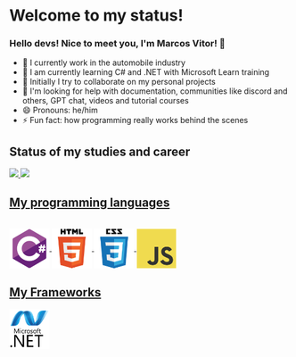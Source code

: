 # Welcome to my status!

### Hello devs! Nice to meet you, I'm Marcos Vitor! 👋

- 🔭 I currently work in the automobile industry
- 🌱 I am currently learning C# and .NET with Microsoft Learn training
- 👯 Initially I try to collaborate on my personal projects
- 🤔 I'm looking for help with documentation, communities like discord and others, GPT chat, videos and tutorial courses
- 😄 Pronouns: he/him
- ⚡ Fun fact: how programming really works behind the scenes

## Status of my studies and career

<div style="display: inline">
	<a href="https://github.com/Marcos-Vitor123"/>
	<img height="180em" src="https://github-readme-stats.vercel.app/api?username=Marcos-Vitor123&show_icons=true&theme=dark"/>
	<img height="180em" src="https://github-readme-stats.vercel.app/api/top-langs/?username=Marcos-Vitor123&show_icons=true&theme=dark"/>   
</div>
		
## My programming languages
	
 <div style="display: inline_block"><br>
	 <img align="center" alt="C#" height="72" width="72" src="img\csharp-original.svg"/>
	 <img align="center" alt="HTML5" height="72" width="72" src="img\html5-original-wordmark.svg"/>
	 <img align="center" alt="CSS3" height="72" width="72" src="img\css3-original-wordmark.svg"/>
	 <img align="center" alt="Javascript" height="72" width="72" src="img\javascript-original.svg"/>
 </div>

## My Frameworks

<div>
	<img align="center" alt="dotnet" height="72" width="72" src="img\dot-net-original-wordmark.svg"/>
</div>

             
